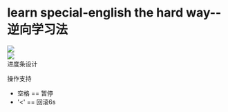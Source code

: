 # learn special-english the hard way--逆向学习法
![](https://www.baidu.com/img/bdlogo.gif)  
![](https://ooo.0o0.ooo/2016/08/26/57bfd6d9a7c08.jpg)  
进度条设计  

操作支持  
* 空格 == 暂停
* '<' == 回滚6s
